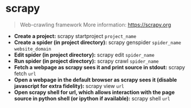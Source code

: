 # scrapy
> Web-crawling framework
> More information: <https://scrapy.org>
- **Create a project:**
scrapy startproject `project_name`
- **Create a spider (in project directory):**
scrapy genspider `spider_name` `website_domain`
- **Edit spider (in project directory):**
scrapy edit `spider_name`
- **Run spider (in project directory):**
scrapy crawl `spider_name`
- **Fetch a webpage as scrapy sees it and print source in stdout:**
scrapy fetch `url`
- **Open a webpage in the default browser as scrapy sees it (disable javascript for extra fidelity):**
scrapy view `url`
- **Open scrapy shell for url, which allows interaction with the page source in python shell (or ipython if available):**
scrapy shell `url`
